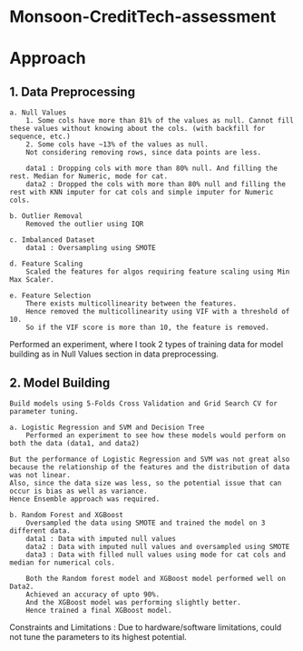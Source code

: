 # Monsoon-CreditTech-assessment


# Approach


## 1. Data Preprocessing

    a. Null Values
        1. Some cols have more than 81% of the values as null. Cannot fill these values without knowing about the cols. (with backfill for sequence, etc.)
        2. Some cols have ~13% of the values as null.
        Not considering removing rows, since data points are less.

        data1 : Dropping cols with more than 80% null. And filling the rest. Median for Numeric, mode for cat.
        data2 : Dropped the cols with more than 80% null and filling the rest with KNN imputer for cat cols and simple imputer for Numeric cols.

    b. Outlier Removal 
        Removed the outlier using IQR 

    c. Imbalanced Dataset
        data1 : Oversampling using SMOTE
        
    d. Feature Scaling 
        Scaled the features for algos requiring feature scaling using Min Max Scaler.
    
    e. Feature Selection 
        There exists multicollinearity between the features. 
        Hence removed the multicollinearity using VIF with a threshold of 10.
        So if the VIF score is more than 10, the feature is removed.

Performed an experiment, where I took 2 types of training data for model building as in Null Values section in data preprocessing.

## 2. Model Building
    Build models using 5-Folds Cross Validation and Grid Search CV for parameter tuning.

    a. Logistic Regression and SVM and Decision Tree
        Performed an experiment to see how these models would perform on both the data (data1, and data2)
    
    But the performance of Logistic Regression and SVM was not great also because the relationship of the features and the distribution of data was not linear.
    Also, since the data size was less, so the potential issue that can occur is bias as well as variance. 
    Hence Ensemble approach was required.

    b. Random Forest and XGBoost
        Oversampled the data using SMOTE and trained the model on 3 different data.
        data1 : Data with imputed null values
        data2 : Data with imputed null values and oversampled using SMOTE
        data3 : Data with filled null values using mode for cat cols and median for numerical cols.

        Both the Random forest model and XGBoost model performed well on Data2. 
        Achieved an accuracy of upto 90%.
        And the XGBoost model was performing slightly better.
        Hence trained a final XGBoost model.


Constraints and Limitations : Due to hardware/software limitations, could not tune the parameters to its highest potential.



    

    



